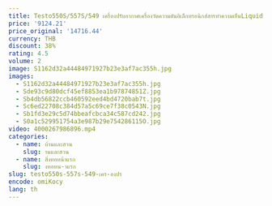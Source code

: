 ```yaml
---
title: Testo550S/557S/549 เครื่องปรับอากาศเครื่องวัดความดันอิเล็กทรอนิกส์สารทําความเย็นLiquidบรรจุรถยนต์ดิจิตอลฟลูออรีนGauge
price: '9124.21'
price_original: '14716.44'
currency: THB
discount: 38%
rating: 4.5
volume: 2
image: S1162d32a44484971927b23e3af7ac355h.jpg
images:
  - S1162d32a44484971927b23e3af7ac355h.jpg
  - Sde93c9d80dcf45ef8853ea1b97874851Z.jpg
  - Sb4db56822ccb460592eed4bd4720bab7t.jpg
  - Sc6ed22708c384d57a5c69ce7f38c0543N.jpg
  - Sb1fd3e29c5d74bbeafcbca34c587cd242.jpg
  - S0a1c529951754a3e987b29e754286115O.jpg
video: 4000267986896.mp4
categories:
  - name: บ้านและสวน
    slug: านและสวน
  - name: สิ่งทอหน้าแรก
    slug: งทอหน-าแรก
slug: testo550s-557s-549-เคร-องปร
encode: omiKocy
lang: th
---
```

  